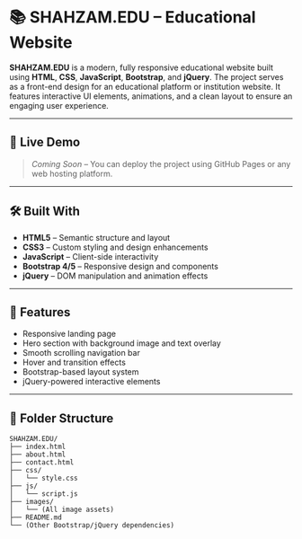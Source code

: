 # 📚 SHAHZAM.EDU – Educational Website

**SHAHZAM.EDU** is a modern, fully responsive educational website built using **HTML**, **CSS**, **JavaScript**, **Bootstrap**, and **jQuery**. The project serves as a front-end design for an educational platform or institution website. It features interactive UI elements, animations, and a clean layout to ensure an engaging user experience.

---

## 🚀 Live Demo

> _Coming Soon_ – You can deploy the project using GitHub Pages or any web hosting platform.

---

## 🛠️ Built With

- **HTML5** – Semantic structure and layout
- **CSS3** – Custom styling and design enhancements
- **JavaScript** – Client-side interactivity
- **Bootstrap 4/5** – Responsive design and components
- **jQuery** – DOM manipulation and animation effects

---

## 🎨 Features

- Responsive landing page
- Hero section with background image and text overlay
- Smooth scrolling navigation bar
- Hover and transition effects
- Bootstrap-based layout system
- jQuery-powered interactive elements

---

## 📂 Folder Structure

```plaintext
SHAHZAM.EDU/
├── index.html
├── about.html
├── contact.html
├── css/
│   └── style.css
├── js/
│   └── script.js
├── images/
│   └── (All image assets)
├── README.md
└── (Other Bootstrap/jQuery dependencies)
